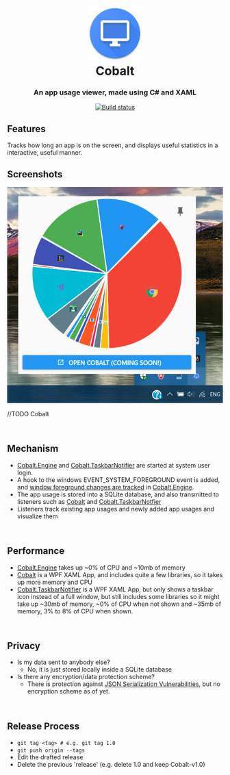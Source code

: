 <h1 align="center">
  <img src="./images/icon_512.png" height="128" width="128" alt="Logo" /><br />Cobalt
</h1>

<h3 align="center">An app usage viewer, made using C# and XAML</h3>

<div align="center">

  [![Build status](https://ci.appveyor.com/api/projects/status/m9cben5elbs4rkcw/branch/master?svg=true)](https://ci.appveyor.com/project/Enigmatrix/cobalt/branch/master)
</div>


## Features
Tracks how long an app is on the screen, and displays useful statistics in a interactive, useful manner.

## Screenshots

![Cobalt.TaskbarNotifier](./images/cobalt_taskbarnotifier.png "Cobalt.TaskbarNotifier")

//TODO Cobalt

<br />

## Mechanism
- [Cobalt.Engine](/Cobalt.Engine) and [Cobalt.TaskbarNotifier](/Cobalt.TaskbarNotifier) are started at system
user login.
- A hook to the windows EVENT_SYSTEM_FOREGROUND event is added,
and [window foreground changes are tracked](/Cobalt.Engine/AppWatcher.cs)
in [Cobalt.Engine](/Cobalt.Engine).
- The app usage is stored into a SQLite database, and also
transmitted to listeners such as [Cobalt](/Cobalt) and [Cobalt.TaskbarNotfier](/Cobalt.TaskbarNotifier)
- Listeners track existing app usages and newly added app usages and visualize them 

<br />

## Performance
- [Cobalt.Engine](/Cobalt.Engine) takes up ~0% of CPU and ~10mb 
of memory
- [Cobalt](/Cobalt) is a WPF XAML App, and includes
quite a few libraries, so it takes up more memory and CPU
- [Cobalt.TaskbarNotifier](/Cobalt.TaskbarNotifier) is a WPF XAML App,
but only shows a taskbar icon instead of a full window, but still includes some libraries so it might take up ~30mb of memory, ~0% of CPU when not shown and ~35mb of memory, 3% to 8% of CPU when shown.

<br />

## Privacy
- Is my data sent to anybody else?
  - No, it is just stored locally inside a SQLite database
- Is there any encryption/data protection scheme?
  - There is protection against [JSON Serialization Vulnerabilities](https://www.blackhat.com/docs/us-17/thursday/us-17-Munoz-Friday-The-13th-Json-Attacks.pdf), but no encryption scheme as of yet.
  
<br />

## Release Process
- ```git tag <tag> # e.g. git tag 1.0```
- ```git push origin --tags```
- Edit the drafted release
- Delete the previous 'release' (e.g. delete 1.0 and keep Cobalt-v1.0)

